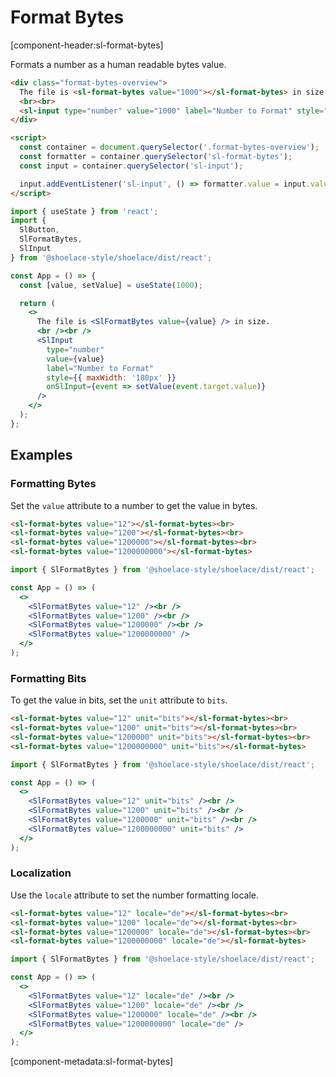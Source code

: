 # Format Bytes

[component-header:sl-format-bytes]

Formats a number as a human readable bytes value.

```html preview
<div class="format-bytes-overview">
  The file is <sl-format-bytes value="1000"></sl-format-bytes> in size.
  <br><br>
  <sl-input type="number" value="1000" label="Number to Format" style="max-width: 180px;"></sl-input>  
</div>

<script>
  const container = document.querySelector('.format-bytes-overview');
  const formatter = container.querySelector('sl-format-bytes');
  const input = container.querySelector('sl-input');

  input.addEventListener('sl-input', () => formatter.value = input.value || 0);
</script>
```


```jsx react
import { useState } from 'react';
import { 
  SlButton, 
  SlFormatBytes, 
  SlInput 
} from '@shoelace-style/shoelace/dist/react';

const App = () => {
  const [value, setValue] = useState(1000);

  return (
    <>
      The file is <SlFormatBytes value={value} /> in size.
      <br /><br />
      <SlInput 
        type="number" 
        value={value}
        label="Number to Format" 
        style={{ maxWidth: '180px' }}
        onSlInput={event => setValue(event.target.value)}
      />
    </>
  );
};
```

## Examples

### Formatting Bytes

Set the `value` attribute to a number to get the value in bytes.

```html preview
<sl-format-bytes value="12"></sl-format-bytes><br>
<sl-format-bytes value="1200"></sl-format-bytes><br>
<sl-format-bytes value="1200000"></sl-format-bytes><br>
<sl-format-bytes value="1200000000"></sl-format-bytes>
```


```jsx react
import { SlFormatBytes } from '@shoelace-style/shoelace/dist/react';

const App = () => (
  <>
    <SlFormatBytes value="12" /><br />
    <SlFormatBytes value="1200" /><br />
    <SlFormatBytes value="1200000" /><br />
    <SlFormatBytes value="1200000000" />
  </>
);
```

### Formatting Bits

To get the value in bits, set the `unit` attribute to `bits`.

```html preview
<sl-format-bytes value="12" unit="bits"></sl-format-bytes><br>
<sl-format-bytes value="1200" unit="bits"></sl-format-bytes><br>
<sl-format-bytes value="1200000" unit="bits"></sl-format-bytes><br>
<sl-format-bytes value="1200000000" unit="bits"></sl-format-bytes>
```

```jsx react
import { SlFormatBytes } from '@shoelace-style/shoelace/dist/react';

const App = () => (
  <>
    <SlFormatBytes value="12" unit="bits" /><br />
    <SlFormatBytes value="1200" unit="bits" /><br />
    <SlFormatBytes value="1200000" unit="bits" /><br />
    <SlFormatBytes value="1200000000" unit="bits" />
  </>
);
```

### Localization

Use the `locale` attribute to set the number formatting locale.

```html preview
<sl-format-bytes value="12" locale="de"></sl-format-bytes><br>
<sl-format-bytes value="1200" locale="de"></sl-format-bytes><br>
<sl-format-bytes value="1200000" locale="de"></sl-format-bytes><br>
<sl-format-bytes value="1200000000" locale="de"></sl-format-bytes>
```

```jsx react
import { SlFormatBytes } from '@shoelace-style/shoelace/dist/react';

const App = () => (
  <>
    <SlFormatBytes value="12" locale="de" /><br />
    <SlFormatBytes value="1200" locale="de" /><br />
    <SlFormatBytes value="1200000" locale="de" /><br />
    <SlFormatBytes value="1200000000" locale="de" />
  </>
);
```

[component-metadata:sl-format-bytes]
